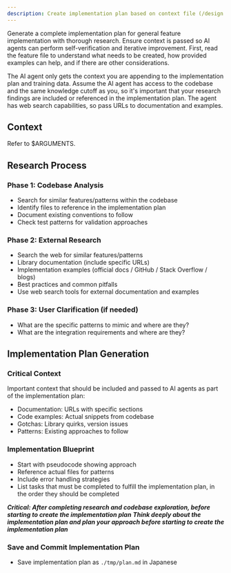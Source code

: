 ```yaml
---
description: Create implementation plan based on context file (/design <path_to_context_file>)
---
```


Generate a complete implementation plan for general feature implementation with thorough research. Ensure context is passed so AI agents can perform self-verification and iterative improvement. First, read the feature file to understand what needs to be created, how provided examples can help, and if there are other considerations.

The AI agent only gets the context you are appending to the implementation plan and training data. Assume the AI agent has access to the codebase and the same knowledge cutoff as you, so it's important that your research findings are included or referenced in the implementation plan. The agent has web search capabilities, so pass URLs to documentation and examples.

## Context
Refer to $ARGUMENTS.

## Research Process

### Phase 1: Codebase Analysis
- Search for similar features/patterns within the codebase
- Identify files to reference in the implementation plan
- Document existing conventions to follow
- Check test patterns for validation approaches

### Phase 2: External Research
- Search the web for similar features/patterns
- Library documentation (include specific URLs)
- Implementation examples (official docs / GitHub / Stack Overflow / blogs)
- Best practices and common pitfalls
- Use web search tools for external documentation and examples

### Phase 3: User Clarification (if needed)
- What are the specific patterns to mimic and where are they?
- What are the integration requirements and where are they?

## Implementation Plan Generation

### Critical Context
Important context that should be included and passed to AI agents as part of the implementation plan:
- Documentation: URLs with specific sections
- Code examples: Actual snippets from codebase
- Gotchas: Library quirks, version issues
- Patterns: Existing approaches to follow

### Implementation Blueprint
- Start with pseudocode showing approach
- Reference actual files for patterns
- Include error handling strategies
- List tasks that must be completed to fulfill the implementation plan, in the order they should be completed

**_Critical: After completing research and codebase exploration, before starting to create the implementation plan_**
**_Think deeply about the implementation plan and plan your approach before starting to create the implementation plan_**

### Save and Commit Implementation Plan
- Save implementation plan as `./tmp/plan.md` in Japanese

